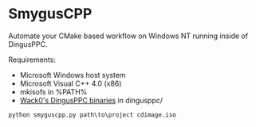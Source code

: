 # SmygusCPP
Automate your CMake based workflow on Windows NT running inside of DingusPPC.

Requirements:
- Microsoft Windows host system
- Microsoft Visual C++ 4.0 (x86)
- mkisofs in %PATH%
- [Wack0's DingusPPC binaries](https://github.com/Wack0/dingusppc-nt/releases) in dingusppc/

```
python smyguscpp.py path\to\project cdimage.iso
```
